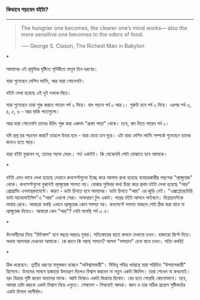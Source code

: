 ### 

### 

### কিভাবে পড়বেন বইটা?

---

> The hungrier one becomes, the clearer one’s mind works— also the more sensitive one becomes to the odors of food.
>
> -― George S. Clason, The Richest Man in Babylon

\*

আমাদের এই প্রযুক্তির দৃষ্টিতে পৃথিবীতে মানুষ তিন ধরণের।

যারা শুনেছেন মেশিন লার্নিং, আর যারা শোনেননি।

বইটা লেখা হয়েছে এই দুই দলকে ঘিরে।

যারা শুনেছেন তারা শুরু করতে পারেন পর্ব ২ দিয়ে। বাদ পড়বে পর্ব ০ আর ১। শুরুটা হবে পর্ব ২ দিয়ে। এরপর পর্ব ৩, ৪, ৫, ৬ - আর বাকি পাতাগুলো।

আর যারা শোনেননি তাদের উচিৎ শুরু করা একদম "প্রথম পাতা" থেকে। তবে, বাদ দিতে পারেন পর্ব ০।

যদি প্রশ্ন হয় পড়বেন কারা? তাহলে উত্তর হবে - যারা যেতে চান দূরে। এটা যারা মেশিন লার্নিং সম্পর্কে শুনেছেন তাদের জন্যও হতে পারে।

যারা বইটা বুঝবেন না, তাদের পয়সা ফেরৎ। শর্ত একটাই। কি বোঝেননি সেটা বোঝাতে হবে আমাকে।

\*

বইটা এমন ভাবে লেখা হয়েছে যেখানে কনসেপ্টগুলো ইচ্ছে করে আলাদা রাখা হয়েছে ব্যবহারকারীর পছন্দের "ল্যাঙ্গুয়েজ" থেকে। কনসেপ্টগুলো বুঝলেই ল্যাঙ্গুয়েজ সমস্যা নয়। বোঝার সুবিধার কথা চিন্তা করে প্রথম বইটা লেখা হয়েছে "আর" প্রোগ্রামিং এনভায়রনমেন্টে। কারণ - ডাটা চিনতে হবে আমাদের। ডাটা চিনতে "আর" এর জুড়ি নেই। "এক্সপ্লোরেটোরি ডাটা অ্যানালাইসিস"এ "আর" এখনো সেরা। অসাধারণ টুল একটা। পরের বইটা আসবে পাইথনে। ডিপ্লয়মেন্টকে মাথায় রেখে। আবারো বলছি এখানে ল্যাঙ্গুয়েজ কোন সমস্যা নয়। কনসেপ্টে সমস্যা থাকলে সেটা ঠিক করা যাবে না ল্যাঙ্গুয়েজ দিয়েও। আবারো কেন "আর"? সেটা বলেছি পর্ব ৩ এ।

\*

উৎসাহীদের নিয়ে "মিটআপ" হবে বছরে অন্ততঃ দুবার। সত্যিকারের হাতে কলমে দেখাবো তখন। হাজারো স্ক্রিপ্ট দিয়ে। অথবা আপনারা দেখবেন আমাকে। কে জানে কি আছে সামনে? আসল "বসম্যান" চেনা যাবে তখন। সত্যি বলছি!

\*

ঠিক ধরেছেন। তৃতীয় ধরণের মানুষজন হচ্ছেন "অবিশ্বাসকারী"। বিভিন্ন পবিত্র ধর্মগ্রন্থে যারা পরিচিত "উপহাসকারী" হিসেবে। উনাদের সামনে হাজারো উদাহরণ দিলেও বিশ্বাস করবেন না নতুন একটা জিনিস। তারা শেখেন না কখনোই। বরং বিভ্রান্ত সৃষ্টি করেন অন্যদের মাঝে। আমি নিজেও একটা বিভ্রান্তে ছিলাম। বের হতে পেরেছি কোনোভাবে। তবে, আমরা চেষ্টা করবো একটা বিশ্বাস নিয়ে এগুতে। শেষমেশ - শিখবোই আমরা। জ্ঞান ও তার সঠিক প্রয়োগ সৃষ্টিকর্তার একটা বিশাল আশীর্বাদ।

